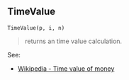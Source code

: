 ## TimeValue

```
TimeValue(p, i, n)
```

> returns an time value calculation.
  

See:
* [Wikipedia - Time value of money](https://en.wikipedia.org/wiki/Time_value_of_money)
 
 


